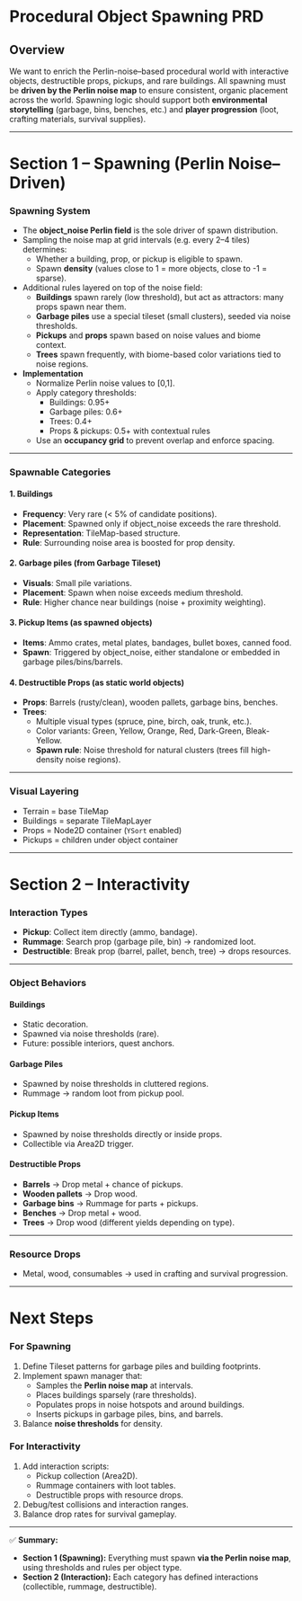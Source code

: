 # **Procedural Object Spawning PRD**

## **Overview**
We want to enrich the Perlin-noise–based procedural world with interactive objects, destructible props, pickups, and rare buildings. All spawning must be **driven by the Perlin noise map** to ensure consistent, organic placement across the world. Spawning logic should support both **environmental storytelling** (garbage, bins, benches, etc.) and **player progression** (loot, crafting materials, survival supplies).

---

# **Section 1 – Spawning (Perlin Noise–Driven)**

### **Spawning System**
- The **object_noise Perlin field** is the sole driver of spawn distribution.
- Sampling the noise map at grid intervals (e.g. every 2–4 tiles) determines:
  - Whether a building, prop, or pickup is eligible to spawn.
  - Spawn **density** (values close to 1 = more objects, close to -1 = sparse).
- Additional rules layered on top of the noise field:
  - **Buildings** spawn rarely (low threshold), but act as attractors: many props spawn near them.
  - **Garbage piles** use a special tileset (small clusters), seeded via noise thresholds.
  - **Pickups** and **props** spawn based on noise values and biome context.
  - **Trees** spawn frequently, with biome-based color variations tied to noise regions.
- **Implementation**
  - Normalize Perlin noise values to [0,1].
  - Apply category thresholds:
    - Buildings: 0.95+
    - Garbage piles: 0.6+
    - Trees: 0.4+
    - Props & pickups: 0.5+ with contextual rules
  - Use an **occupancy grid** to prevent overlap and enforce spacing.

---

### **Spawnable Categories**

#### 1. **Buildings**
- **Frequency**: Very rare (< 5% of candidate positions).
- **Placement**: Spawned only if object_noise exceeds the rare threshold.
- **Representation**: TileMap-based structure.
- **Rule**: Surrounding noise area is boosted for prop density.

#### 2. **Garbage piles (from Garbage Tileset)**
- **Visuals**: Small pile variations.
- **Placement**: Spawn when noise exceeds medium threshold.
- **Rule**: Higher chance near buildings (noise + proximity weighting).

#### 3. **Pickup Items (as spawned objects)**
- **Items**: Ammo crates, metal plates, bandages, bullet boxes, canned food.
- **Spawn**: Triggered by object_noise, either standalone or embedded in garbage piles/bins/barrels.

#### 4. **Destructible Props (as static world objects)**
- **Props**: Barrels (rusty/clean), wooden pallets, garbage bins, benches.
- **Trees**:
  - Multiple visual types (spruce, pine, birch, oak, trunk, etc.).
  - Color variants: Green, Yellow, Orange, Red, Dark-Green, Bleak-Yellow.
  - **Spawn rule**: Noise threshold for natural clusters (trees fill high-density noise regions).

---

### **Visual Layering**
- Terrain = base TileMap
- Buildings = separate TileMapLayer
- Props = Node2D container (`YSort` enabled)
- Pickups = children under object container

---

# **Section 2 – Interactivity**

### **Interaction Types**
- **Pickup**: Collect item directly (ammo, bandage).
- **Rummage**: Search prop (garbage pile, bin) → randomized loot.
- **Destructible**: Break prop (barrel, pallet, bench, tree) → drops resources.

---

### **Object Behaviors**

#### **Buildings**
- Static decoration.
- Spawned via noise thresholds (rare).
- Future: possible interiors, quest anchors.

#### **Garbage Piles**
- Spawned by noise thresholds in cluttered regions.
- Rummage → random loot from pickup pool.

#### **Pickup Items**
- Spawned by noise thresholds directly or inside props.
- Collectible via Area2D trigger.

#### **Destructible Props**
- **Barrels** → Drop metal + chance of pickups.
- **Wooden pallets** → Drop wood.
- **Garbage bins** → Rummage for parts + pickups.
- **Benches** → Drop metal + wood.
- **Trees** → Drop wood (different yields depending on type).

---

### **Resource Drops**
- Metal, wood, consumables → used in crafting and survival progression.

---

# **Next Steps**

### For Spawning
1. Define Tileset patterns for garbage piles and building footprints.  
2. Implement spawn manager that:
   - Samples the **Perlin noise map** at intervals.
   - Places buildings sparsely (rare thresholds).
   - Populates props in noise hotspots and around buildings.
   - Inserts pickups in garbage piles, bins, and barrels.  
3. Balance **noise thresholds** for density.

### For Interactivity
1. Add interaction scripts:
   - Pickup collection (Area2D).
   - Rummage containers with loot tables.
   - Destructible props with resource drops.
2. Debug/test collisions and interaction ranges.
3. Balance drop rates for survival gameplay.

---

✅ **Summary:**  
- **Section 1 (Spawning):** Everything must spawn **via the Perlin noise map**, using thresholds and rules per object type.  
- **Section 2 (Interaction):** Each category has defined interactions (collectible, rummage, destructible).  
